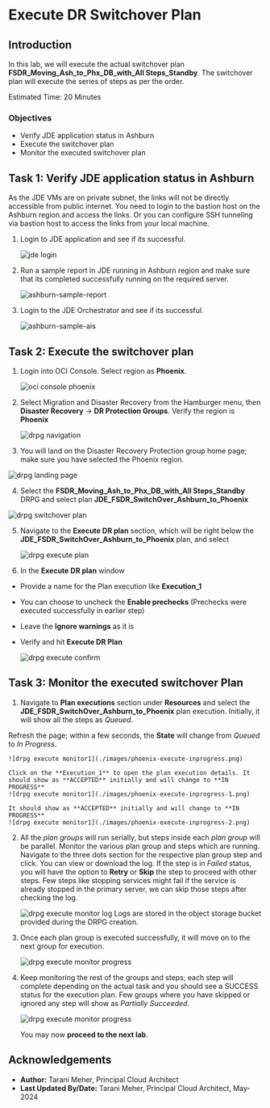 # Execute DR Switchover Plan

## Introduction

In this lab, we will execute the actual switchover plan  **FSDR_Moving\_Ash\_to\_Phx\_DB\_with\_All Steps\_Standby**. The switchover plan will execute the series of steps as per the order.

Estimated Time: 20 Minutes

### Objectives

- Verify JDE application status in Ashburn
- Execute the switchover plan
- Monitor the executed switchover plan

## Task 1: Verify JDE application status in Ashburn

As the JDE VMs are on private subnet, the links will not be directly accessible from public internet. You need to login to the bastion host on the Ashburn region and access the links. Or you can configure SSH tunneling via bastion host to access the links from your local machine. 

1. Login to JDE application and see if its successful. 

    ![jde login](./images/ashburn-jde-login.png)

2. Run a sample report in JDE running in Ashburn region and make sure that its completed successfully running on the required server.

    ![ashburn-sample-report](./images/ashburn-sample-report.png)

3. Login to the JDE Orchestrator and see if its successful.

    ![ashburn-sample-ais](./images/ashburn-sample-ais.png) 

## Task 2: Execute the switchover plan

1. Login into OCI Console. Select region as **Phoenix**.
 
    ![oci console phoenix](./images/phoenix-region.png)

2. Select Migration and Disaster Recovery from the Hamburger menu, then **Disaster Recovery** -> **DR Protection Groups**. Verify the region is **Phoenix**

    ![drpg navigation](./images/phoenix-drpgpage.png)

3. You will land on the Disaster Recovery Protection group home page; make sure you have selected the Phoenix region.

  ![drpg landing page](./images/phoenix-drpg.png)

4. Select the **FSDR_Moving\_Ash\_to\_Phx\_DB\_with\_All Steps\_Standby** DRPG and select plan **JDE\_FSDR\_SwitchOver\_Ashburn\_to\_Phoenix**

  ![drpg switchover plan](./images/phoenix-sw-plan.png)

5. Navigate to the **Execute DR plan** section, which will be right below the **JDE\_FSDR\_SwitchOver\_Ashburn\_to\_Phoenix** plan, and select

    ![drpg execute plan](./images/phoenix-execute-plan.png)

6. In the **Execute DR plan** window

- Provide a name for the Plan execution like **Execution_1**
- You can choose to uncheck the **Enable prechecks**  (Prechecks were executed successfully in earlier step)
- Leave the **Ignore warnings** as it is
- Verify and hit **Execute DR Plan**

    ![drpg execute confirm](./images/phoenix-execute-run-1.png)

## Task 3: Monitor the executed switchover Plan

1. Navigate to **Plan executions** section under **Resources** and select the **JDE\_FSDR\_SwitchOver\_Ashburn\_to\_Phoenix**  plan execution. Initially, it will show all the steps as *Queued*.

  Refresh the page; within a few seconds, the **State** will change from *Queued* to *In Progress*.

    ![drpg execute monitor1](./images/phoenix-execute-inprogress.png)

    Click on the **Execution_1** to open the plan execution details. It should show as **ACCEPTED** initially and will change to **IN PROGRESS**
    ![drpg execute monitor1](./images/phoenix-execute-inprogress-1.png)

    It should show as **ACCEPTED** initially and will change to **IN PROGRESS**
    ![drpg execute monitor1](./images/phoenix-execute-inprogress-2.png)

2. All the *plan groups* will run serially, but steps inside each *plan group* will be parallel. Monitor the various plan group and steps which are running. Navigate to the three dots section for the respective plan group step and click. You can view or download the log. If the step is in *Failed* status, you will have the option to **Retry** or **Skip** the step to proceed with other steps. Few steps like stopping services might fail if the service is already stopped in the primary server, we can skip those steps after checking the log.

     ![drpg execute monitor log](./images/phoenix-execute-viewlog.png)
     Logs are stored in the object storage bucket provided during the DRPG creation. 

3. Once each plan group is executed successfully, it will move on to the next group for execution. 

     ![drpg execute monitor progress](./images/phoenix-execute-moving.png)

4. Keep monitoring the rest of the groups and steps; each step will complete depending on the actual task and you should see a SUCCESS status for the execution plan. Few groups where you have skipped or ignored any step will show as *Partially Succeeded*. 

     ![drpg execute monitor progress](./images/phoenix-execute-moving2.png)

    You may now **proceed to the next lab**.

## Acknowledgements

* **Author:** Tarani Meher, Principal Cloud Architect
* **Last Updated By/Date:** Tarani Meher, Principal Cloud Architect, May-2024

